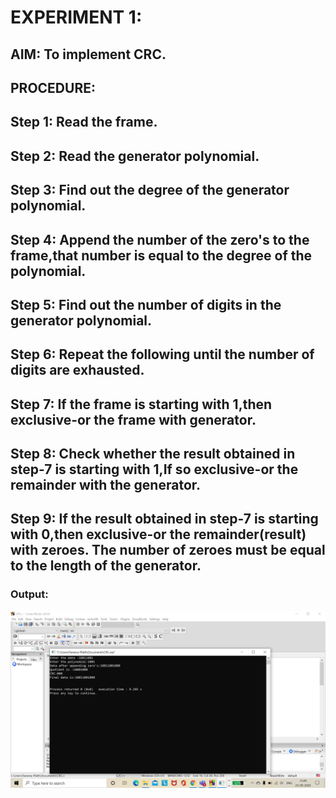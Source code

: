 # EXPERIMENT 1:

## AIM: To implement CRC.

## PROCEDURE:

## Step 1: Read the frame.
## Step 2: Read the generator polynomial.
## Step 3: Find out the degree of the generator polynomial.
## Step 4: Append the number of the zero's to the frame,that number is equal to the degree of the polynomial.
## Step 5: Find out the number of digits in the generator polynomial.
## Step 6: Repeat the following until the number of digits are exhausted.
## Step 7: If the frame is starting with 1,then exclusive-or the frame with generator.
## Step 8: Check whether the result obtained in step-7 is starting with 1,If so exclusive-or the remainder with the generator.
## Step 9: If the result obtained in step-7 is starting with 0,then exclusive-or the remainder(result) with zeroes. The number of zeroes               must be equal to the length of the generator.

### Output:
![output](CRC_Output.png)
